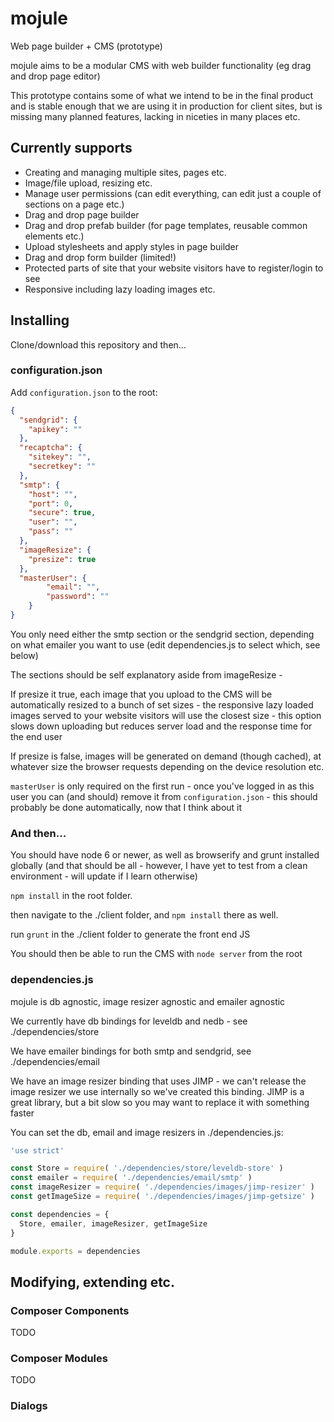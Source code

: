 # mojule

Web page builder + CMS (prototype)

mojule aims to be a modular CMS with web builder functionality (eg drag and drop
page editor)

This prototype contains some of what we intend to be in the final product and is
stable enough that we are using it in production for client sites, but is
missing many planned features, lacking in niceties in many places etc.

## Currently supports

 - Creating and managing multiple sites, pages etc.
 - Image/file upload, resizing etc.
 - Manage user permissions (can edit everything, can edit just a couple of sections on a page etc.)
 - Drag and drop page builder
 - Drag and drop prefab builder (for page templates, reusable common elements etc.)
 - Upload stylesheets and apply styles in page builder
 - Drag and drop form builder (limited!)
 - Protected parts of site that your website visitors have to register/login to see
 - Responsive including lazy loading images etc.

## Installing

Clone/download this repository and then...

### configuration.json

Add `configuration.json` to the root:

```json
{
  "sendgrid": {
    "apikey": ""
  },
  "recaptcha": {
    "sitekey": "",
    "secretkey": ""
  },
  "smtp": {
    "host": "",
    "port": 0,
    "secure": true,
    "user": "",
    "pass": ""
  },
  "imageResize": {
    "presize": true
  },
  "masterUser": {
		"email": "",
		"password": ""
	}
}
```

You only need either the smtp section or the sendgrid section, depending on what
emailer you want to use (edit dependencies.js to select which, see below)

The sections should be self explanatory aside from imageResize -

If presize it true, each image that you upload to the CMS will be automatically
resized to a bunch of set sizes - the responsive lazy loaded images served to
your website visitors will use the closest size - this option slows down
uploading but reduces server load and the response time for the end user

If presize is false, images will be generated on demand (though cached), at
whatever size the browser requests depending on the device resolution etc.

`masterUser` is only required on the first run - once you've logged in as this
user you can (and should) remove it from `configuration.json` - this should
probably be done automatically, now that I think about it

### And then...

You should have node 6 or newer, as well as browserify and grunt installed
globally (and that should be all - however, I have yet to test from a clean
environment - will update if I learn otherwise)

`npm install` in the root folder.

then navigate to the ./client folder, and `npm install` there as well.

run `grunt` in the ./client folder to generate the front end JS

You should then be able to run the CMS with `node server` from the root

### dependencies.js

mojule is db agnostic, image resizer agnostic and emailer agnostic

We currently have db bindings for leveldb and nedb - see ./dependencies/store

We have emailer bindings for both smtp and sendgrid, see ./dependencies/email

We have an image resizer binding that uses JIMP - we can't release the image
resizer we use internally so we've created this binding. JIMP is a great
library, but a bit slow so you may want to replace it with something faster

You can set the db, email and image resizers in ./dependencies.js:

```javascript
'use strict'

const Store = require( './dependencies/store/leveldb-store' )
const emailer = require( './dependencies/email/smtp' )
const imageResizer = require( './dependencies/images/jimp-resizer' )
const getImageSize = require( './dependencies/images/jimp-getsize' )

const dependencies = {
  Store, emailer, imageResizer, getImageSize
}

module.exports = dependencies

```

## Modifying, extending etc.

### Composer Components

TODO

### Composer Modules

TODO

### Dialogs
